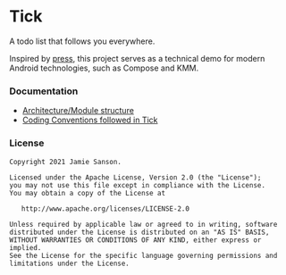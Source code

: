# Tick
A todo list that follows you everywhere.

Inspired by [press](https://github.com/saket/press), this project serves as a technical demo for modern Android technologies, such as Compose and KMM.

### Documentation
* [Architecture/Module structure](docs/ARCHITECTURE.md)
* [Coding Conventions followed in Tick](docs/CONVENTIONS.md)

### License
```
Copyright 2021 Jamie Sanson.

Licensed under the Apache License, Version 2.0 (the "License");
you may not use this file except in compliance with the License.
You may obtain a copy of the License at

   http://www.apache.org/licenses/LICENSE-2.0

Unless required by applicable law or agreed to in writing, software
distributed under the License is distributed on an "AS IS" BASIS,
WITHOUT WARRANTIES OR CONDITIONS OF ANY KIND, either express or implied.
See the License for the specific language governing permissions and
limitations under the License.
```
